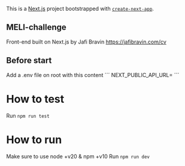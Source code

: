 This is a [Next.js](https://nextjs.org/) project bootstrapped with [`create-next-app`](https://github.com/vercel/next.js/tree/canary/packages/create-next-app).

## MELI-challenge
Front-end built on Next.js by Jafi Bravin
https://jafibravin.com/cv

## Before start
Add a .env file on root with this content
´´´
NEXT_PUBLIC_API_URL=
´´´

# How to test
Run `npm run test`

# How to run
Make sure to use node +v20 & npm +v10
Run `npm run dev`
